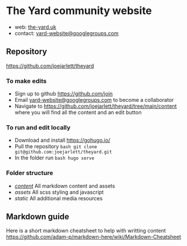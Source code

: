 # The Yard community website

- web: [the-yard.uk](https://the-yard.uk/)
- contact: yard-website@googlegroups.com

## Repository
https://github.com/joejarlett/theyard 

### To make edits 

- Sign up to github https://github.com/join
- Email yard-website@googlegroups.com to become a collaborator
- Navigate to https://github.com/joejarlett/theyard/tree/main/content where you will find all the content and an edit button

### To run and edit locally

- Download and install https://gohugo.io/
- Pull the repository ```bash git clone git@github.com:joejarlett/theyard.git```
- In the folder run ```bash hugo serve```

### Folder structure

- _[content](https://github.com/joejarlett/theyard/tree/main/content)_ All markdown content and assets
- _assets_ All scss styling and javascript
- _static_ All additional media resources

## Markdown guide

Here is a short markdown cheatsheet to help with writting content https://github.com/adam-p/markdown-here/wiki/Markdown-Cheatsheet
